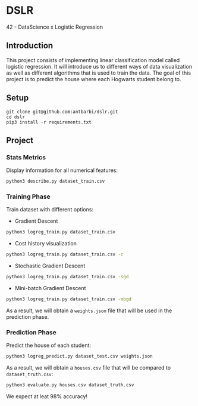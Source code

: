 # DSLR

42 - DataScience x Logistic Regression

## Introduction
This project consists of implementing linear classification model called logistic regression. It will introduce us to different ways of data visualization as well as different algorithms that is used to train the data. The goal of this project is to predict the house where each Hogwarts student belong to.

## Setup
```
git clone git@github.com:antbarbi/dslr.git
cd dslr
pip3 install -r requirements.txt
```

## Project

### Stats Metrics
Display information for all numerical features:
```bash
python3 describe.py dataset_train.csv
```

### Training Phase
Train dataset with different options:
- Gradient Descent
```bash
python3 logreg_train.py dataset_train.csv
```
- Cost history visualization
```bash
python3 logreg_train.py dataset_train.csv -c
```
- Stochastic Gradient Descent
```bash
python3 logreg_train.py dataset_train.csv -sgd
```
- Mini-batch Gradient Descent
```bash
python3 logreg_train.py dataset_train.csv -mbgd
```
As a result, we will obtain a `weights.json` file that will be used in the prediction phase.

### Prediction Phase
Predict the house of each student:
```bash
python3 logreg_predict.py dataset_test.csv weights.json
```

As a result, we will obtain a `houses.csv` file that will be compared to `dataset_truth.csv`:
```bash
python3 evaluate.py houses.csv dataset_truth.csv
```
We expect at leat 98% accuracy!